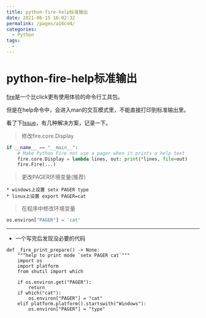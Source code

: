 ```yaml
---
title: python-fire-help标准输出
date: 2021-06-15 16:02:32
permalink: /pages/a16cd4/
categories:
  - Python
tags:
  - 
---
```

# python-fire-help标准输出

[fire](https://github.com/google/python-fire)是一个比click更有使用体验的命令行工具包。

但是在help命令中，会进入man的交互模式里，不能直接打印到标准输出里。

看了下[Issue](https://github.com/google/python-fire/issues/188)，有几种解决方案，记录一下。

> 修改fire.core.Display

``` python
if __name__ == "__main__":
    # Make Python Fire not use a pager when it prints a help text
    fire.core.Display = lambda lines, out: print(*lines, file=out)
    fire.Fire(...)
```

> 更改PAGER环境变量(推荐)

``` text
* windows上设置 setx PAGER type
* linux上设置 export PAGER=cat
```

> 在程序中修改环境变量

```python
os.environ["PAGER"] = 'cat'
```

---

* 一个写完后发现没必要的代码
  
``` python3
def _fire_print_prepare() -> None:
    """help to print mode `setx PAGER cat`"""
    import os
    import platform
    from shutil import which

    if os.environ.get("PAGER"):
        return
    if which("cat"):
        os.environ["PAGER"] = "cat"
    elif platform.platform().startswith("Windows"):
        os.environ["PAGER"] = "type"
```
